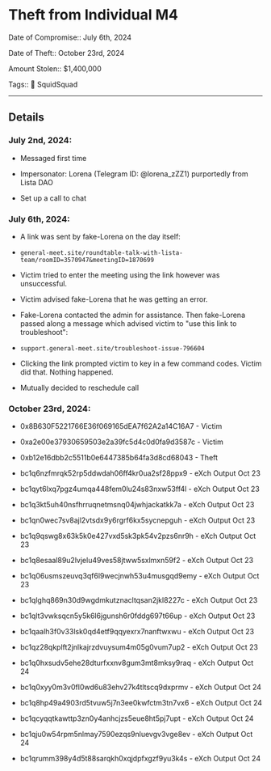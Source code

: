 # Theft from Individual M4

Date of Compromise:: July 6th, 2024

Date of Theft:: October 23rd, 2024

Amount Stolen:: $1,400,000

Tags:: 🔑 SquidSquad

---


## Details

### July 2nd, 2024:

- Messaged first time

- Impersonator: Lorena (Telegram ID: @lorena_zZZ1) purportedly from Lista DAO

- Set up a call to chat


### July 6th, 2024:

- A link was sent by fake-Lorena on the day itself:

- `general-meet.site/roundtable-talk-with-lista-team/roomID=3570947&meetingID=1870699`

- Victim tried to enter the meeting using the link however was unsuccessful.

- Victim advised fake-Lorena that he was getting an error.

- Fake-Lorena contacted the admin for assistance. Then fake-Lorena passed along a message which advised victim to "use this link to troubleshoot":

- `support.general-meet.site/troubleshoot-issue-796604`

- Clicking the link prompted victim to key in a few command codes. Victim did that. Nothing happened.

- Mutually decided to reschedule call


### October 23rd, 2024:

- 0x8B630F5221766E36f069165dEA7f62A2a14C16A7 - Victim
- 0xa2e00e37930659503e2a39fc5d4c0d0fa9d3587c - Victim

- 0xb12e16dbb2c5511b0e6447385b64fa3d8cd68043 - Theft

- bc1q6nzfmrqk52rp5ddwdah06ff4kr0ua2sf28ppx9 - eXch Output Oct 23
- bc1qyt6lxq7pgz4umqa448fem0lu24s83nxw53ff4l - eXch Output Oct 23
- bc1q3kt5uh40nsfhrruqnetmsnq04jwhjackatkk7a - eXch Output Oct 23
- bc1qn0wec7sv8ajl2vtsdx9y6rgrf6kx5sycnepguh - eXch Output Oct 23
- bc1q9qswg8x63k5k0e427vxd5sk3pk54v2pzs6nr9h - eXch Output Oct 23
- bc1q8esaal89u2lvjelu49ves58jtww5sxlmxn59f2 - eXch Output Oct 23
- bc1q06usmszeuvq3qf6l9wecjnwh53u4musgqd9emy - eXch Output Oct 23
- bc1qlghq869n30d9wgdmkutznacltqsan2jkl8227c - eXch Output Oct 23
- bc1qlt3vwksqcn5y5k6l6jgunsh6r0fddg697t66up - eXch Output Oct 23
- bc1qaalh3f0v33lsk0qd4etf9qqyexrx7nanftwxwu - eXch Output Oct 23
- bc1qz28qkplft2jnlkajrzdvuysum4m05g0vum7up2 - eXch Output Oct 23

- bc1q0hxsudv5ehe28dturfxxnv8gum3mt8mksy9raq - eXch Output Oct 24
- bc1q0xyy0m3v0fl0wd6u83ehv27k4tltscq9dxprmv - eXch Output Oct 24
- bc1q8hp49a4903rd5tvuw5j7n3ee0kwfctm3tn7vx6 - eXch Output Oct 24
- bc1qcyqqtkawttp3zn0y4anhcjzs5eue8ht5pj7upt - eXch Output Oct 24
- bc1qju0w54rpm5nlmay7590ezqs9nluevgv3vge8ev - eXch Output Oct 24
- bc1qrumm398y4d5t88sarqkh0xqjdpfxgzf9yu3k4s - eXch Output Oct 24
